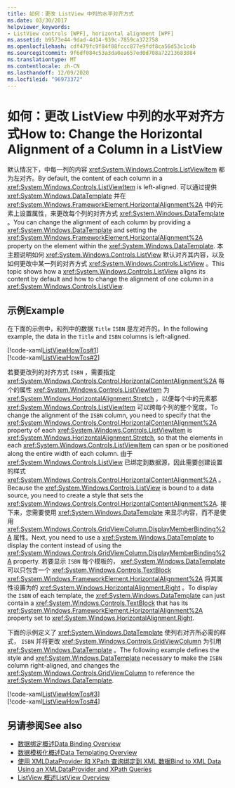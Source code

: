 ```yaml
---
title: 如何：更改 ListView 中列的水平对齐方式
ms.date: 03/30/2017
helpviewer_keywords:
- ListView controls [WPF], horizontal alignment [WPF]
ms.assetid: b9573e44-9dad-4d14-939c-7859ca372758
ms.openlocfilehash: cdf479fc9f84f88fccc877e9fdf8ca56d53c1c4b
ms.sourcegitcommit: 9f6df084c53a3da0ea657ed0d708a72213683084
ms.translationtype: MT
ms.contentlocale: zh-CN
ms.lasthandoff: 12/09/2020
ms.locfileid: "96973372"
---
```

# <a name="how-to-change-the-horizontal-alignment-of-a-column-in-a-listview"></a><span data-ttu-id="edc3c-102">如何：更改 ListView 中列的水平对齐方式</span><span class="sxs-lookup"><span data-stu-id="edc3c-102">How to: Change the Horizontal Alignment of a Column in a ListView</span></span>
<span data-ttu-id="edc3c-103">默认情况下，中每一列的内容 <xref:System.Windows.Controls.ListViewItem> 都为左对齐。</span><span class="sxs-lookup"><span data-stu-id="edc3c-103">By default, the content of each column in a <xref:System.Windows.Controls.ListViewItem> is left-aligned.</span></span> <span data-ttu-id="edc3c-104">可以通过提供 <xref:System.Windows.DataTemplate> 并在 <xref:System.Windows.FrameworkElement.HorizontalAlignment%2A> 中的元素上设置属性，来更改每个列的对齐方式 <xref:System.Windows.DataTemplate> 。</span><span class="sxs-lookup"><span data-stu-id="edc3c-104">You can change the alignment of each column by providing a <xref:System.Windows.DataTemplate> and setting the <xref:System.Windows.FrameworkElement.HorizontalAlignment%2A> property on the element within the <xref:System.Windows.DataTemplate>.</span></span> <span data-ttu-id="edc3c-105">本主题说明如何 <xref:System.Windows.Controls.ListView> 默认对齐其内容，以及如何更改中某一列的对齐方式 <xref:System.Windows.Controls.ListView> 。</span><span class="sxs-lookup"><span data-stu-id="edc3c-105">This topic shows how a <xref:System.Windows.Controls.ListView> aligns its content by default and how to change the alignment of one column in a <xref:System.Windows.Controls.ListView>.</span></span>  
  
## <a name="example"></a><span data-ttu-id="edc3c-106">示例</span><span class="sxs-lookup"><span data-stu-id="edc3c-106">Example</span></span>  
 <span data-ttu-id="edc3c-107">在下面的示例中，和列中的数据 `Title` `ISBN` 是左对齐的。</span><span class="sxs-lookup"><span data-stu-id="edc3c-107">In the following example, the data in the `Title` and `ISBN` columns is left-aligned.</span></span>  
  
 [!code-xaml[ListViewHowTos#1](~/samples/snippets/csharp/VS_Snippets_Wpf/ListViewHowTos/CSharp/Window1.xaml#1)]  
[!code-xaml[ListViewHowTos#2](~/samples/snippets/csharp/VS_Snippets_Wpf/ListViewHowTos/CSharp/Window1.xaml#2)]  
  
 <span data-ttu-id="edc3c-108">若要更改列的对齐方式 `ISBN` ，需要指定 <xref:System.Windows.Controls.Control.HorizontalContentAlignment%2A> 每个的属性 <xref:System.Windows.Controls.ListViewItem> 为 <xref:System.Windows.HorizontalAlignment.Stretch> ，以便每个中的元素都 <xref:System.Windows.Controls.ListViewItem> 可以跨每个列的整个宽度。</span><span class="sxs-lookup"><span data-stu-id="edc3c-108">To change the alignment of the `ISBN` column, you need to specify that the <xref:System.Windows.Controls.Control.HorizontalContentAlignment%2A> property of each <xref:System.Windows.Controls.ListViewItem> is <xref:System.Windows.HorizontalAlignment.Stretch>, so that the elements in each <xref:System.Windows.Controls.ListViewItem> can span or be positioned along the entire width of each column.</span></span> <span data-ttu-id="edc3c-109">由于 <xref:System.Windows.Controls.ListView> 已绑定到数据源，因此需要创建设置的样式 <xref:System.Windows.Controls.Control.HorizontalContentAlignment%2A> 。</span><span class="sxs-lookup"><span data-stu-id="edc3c-109">Because the <xref:System.Windows.Controls.ListView> is bound to a data source, you need to create a style that sets the <xref:System.Windows.Controls.Control.HorizontalContentAlignment%2A>.</span></span> <span data-ttu-id="edc3c-110">接下来，您需要使用 <xref:System.Windows.DataTemplate> 来显示内容，而不是使用 <xref:System.Windows.Controls.GridViewColumn.DisplayMemberBinding%2A> 属性。</span><span class="sxs-lookup"><span data-stu-id="edc3c-110">Next, you need to use a <xref:System.Windows.DataTemplate> to display the content instead of using the <xref:System.Windows.Controls.GridViewColumn.DisplayMemberBinding%2A> property.</span></span> <span data-ttu-id="edc3c-111">若要显示 `ISBN` 每个模板的， <xref:System.Windows.DataTemplate> 可以只包含一个 <xref:System.Windows.Controls.TextBlock> <xref:System.Windows.FrameworkElement.HorizontalAlignment%2A> 将其属性设置为的 <xref:System.Windows.HorizontalAlignment.Right> 。</span><span class="sxs-lookup"><span data-stu-id="edc3c-111">To display the `ISBN` of each template, the <xref:System.Windows.DataTemplate> can just contain a <xref:System.Windows.Controls.TextBlock> that has its <xref:System.Windows.FrameworkElement.HorizontalAlignment%2A> property set to <xref:System.Windows.HorizontalAlignment.Right>.</span></span>  
  
 <span data-ttu-id="edc3c-112">下面的示例定义了 <xref:System.Windows.DataTemplate> 使列右对齐所必需的样式， `ISBN` 并将更改 <xref:System.Windows.Controls.GridViewColumn> 为引用 <xref:System.Windows.DataTemplate> 。</span><span class="sxs-lookup"><span data-stu-id="edc3c-112">The following example defines the style and <xref:System.Windows.DataTemplate> necessary to make the `ISBN` column right-aligned, and changes the <xref:System.Windows.Controls.GridViewColumn> to reference the <xref:System.Windows.DataTemplate>.</span></span>  
  
 [!code-xaml[ListViewHowTos#3](~/samples/snippets/csharp/VS_Snippets_Wpf/ListViewHowTos/CSharp/Window1.xaml#3)]  
[!code-xaml[ListViewHowTos#4](~/samples/snippets/csharp/VS_Snippets_Wpf/ListViewHowTos/CSharp/Window1.xaml#4)]  
  
## <a name="see-also"></a><span data-ttu-id="edc3c-113">另请参阅</span><span class="sxs-lookup"><span data-stu-id="edc3c-113">See also</span></span>

- [<span data-ttu-id="edc3c-114">数据绑定概述</span><span class="sxs-lookup"><span data-stu-id="edc3c-114">Data Binding Overview</span></span>](/dotnet/desktop-wpf/data/data-binding-overview)
- [<span data-ttu-id="edc3c-115">数据模板化概述</span><span class="sxs-lookup"><span data-stu-id="edc3c-115">Data Templating Overview</span></span>](../data/data-templating-overview.md)
- [<span data-ttu-id="edc3c-116">使用 XMLDataProvider 和 XPath 查询绑定到 XML 数据</span><span class="sxs-lookup"><span data-stu-id="edc3c-116">Bind to XML Data Using an XMLDataProvider and XPath Queries</span></span>](../data/how-to-bind-to-xml-data-using-an-xmldataprovider-and-xpath-queries.md)
- [<span data-ttu-id="edc3c-117">ListView 概述</span><span class="sxs-lookup"><span data-stu-id="edc3c-117">ListView Overview</span></span>](listview-overview.md)
